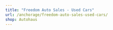 ```yaml
---
title: "Freedom Auto Sales - Used Cars"
url: /anchorage/freedom-auto-sales-used-cars/
shop: Autohaus
---
```


